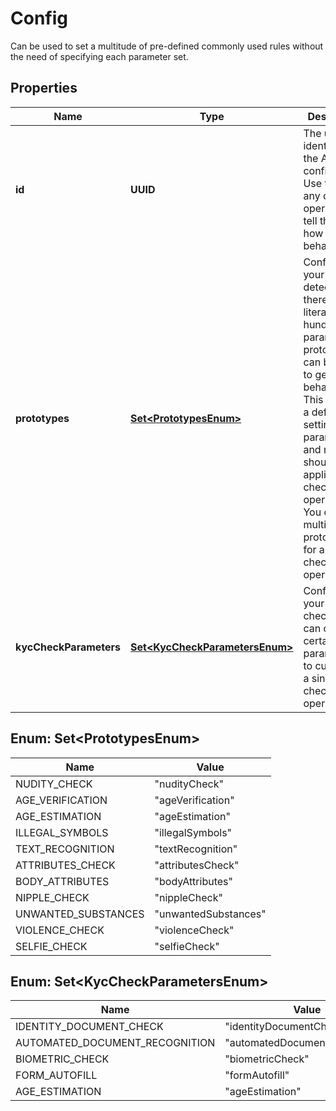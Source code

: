

# Config

Can be used to set a multitude of pre-defined commonly used rules without the need of specifying each parameter set.

## Properties

| Name | Type | Description | Notes |
|------------ | ------------- | ------------- | -------------|
|**id** | **UUID** | The unique identifier for the AI configuration. Use this for any check operation to tell the AI how to behave. |  [optional] |
|**prototypes** | [**Set&lt;PrototypesEnum&gt;**](#Set&lt;PrototypesEnum&gt;) | Configures your detection. As there are literally hundreds of parameters, prototypes can be used to get useful behaviour. This includes a default setting for parameters and rules that should be applied to the check operations. You can use multiple prototypes for a single check operation. |  [optional] |
|**kycCheckParameters** | [**Set&lt;KycCheckParametersEnum&gt;**](#Set&lt;KycCheckParametersEnum&gt;) | Configures your kyc checks. You can combine certain parameters to customize a single check operation. |  [optional] |



## Enum: Set&lt;PrototypesEnum&gt;

| Name | Value |
|---- | -----|
| NUDITY_CHECK | &quot;nudityCheck&quot; |
| AGE_VERIFICATION | &quot;ageVerification&quot; |
| AGE_ESTIMATION | &quot;ageEstimation&quot; |
| ILLEGAL_SYMBOLS | &quot;illegalSymbols&quot; |
| TEXT_RECOGNITION | &quot;textRecognition&quot; |
| ATTRIBUTES_CHECK | &quot;attributesCheck&quot; |
| BODY_ATTRIBUTES | &quot;bodyAttributes&quot; |
| NIPPLE_CHECK | &quot;nippleCheck&quot; |
| UNWANTED_SUBSTANCES | &quot;unwantedSubstances&quot; |
| VIOLENCE_CHECK | &quot;violenceCheck&quot; |
| SELFIE_CHECK | &quot;selfieCheck&quot; |



## Enum: Set&lt;KycCheckParametersEnum&gt;

| Name | Value |
|---- | -----|
| IDENTITY_DOCUMENT_CHECK | &quot;identityDocumentCheck&quot; |
| AUTOMATED_DOCUMENT_RECOGNITION | &quot;automatedDocumentRecognition&quot; |
| BIOMETRIC_CHECK | &quot;biometricCheck&quot; |
| FORM_AUTOFILL | &quot;formAutofill&quot; |
| AGE_ESTIMATION | &quot;ageEstimation&quot; |



